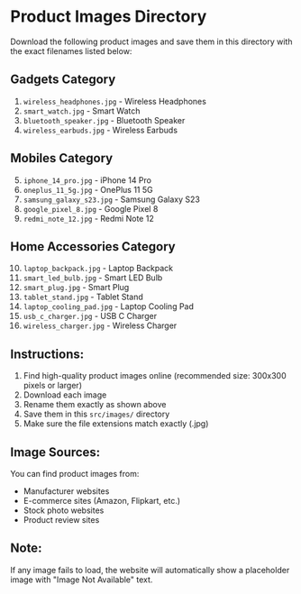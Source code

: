 # Product Images Directory

Download the following product images and save them in this directory with the exact filenames listed below:

## Gadgets Category
1. `wireless_headphones.jpg` - Wireless Headphones
2. `smart_watch.jpg` - Smart Watch  
3. `bluetooth_speaker.jpg` - Bluetooth Speaker
4. `wireless_earbuds.jpg` - Wireless Earbuds

## Mobiles Category
5. `iphone_14_pro.jpg` - iPhone 14 Pro
6. `oneplus_11_5g.jpg` - OnePlus 11 5G
7. `samsung_galaxy_s23.jpg` - Samsung Galaxy S23
8. `google_pixel_8.jpg` - Google Pixel 8
9. `redmi_note_12.jpg` - Redmi Note 12

## Home Accessories Category
10. `laptop_backpack.jpg` - Laptop Backpack
11. `smart_led_bulb.jpg` - Smart LED Bulb
12. `smart_plug.jpg` - Smart Plug
13. `tablet_stand.jpg` - Tablet Stand
14. `laptop_cooling_pad.jpg` - Laptop Cooling Pad
15. `usb_c_charger.jpg` - USB C Charger
16. `wireless_charger.jpg` - Wireless Charger

## Instructions:
1. Find high-quality product images online (recommended size: 300x300 pixels or larger)
2. Download each image
3. Rename them exactly as shown above
4. Save them in this `src/images/` directory
5. Make sure the file extensions match exactly (.jpg)

## Image Sources:
You can find product images from:
- Manufacturer websites
- E-commerce sites (Amazon, Flipkart, etc.)
- Stock photo websites
- Product review sites

## Note:
If any image fails to load, the website will automatically show a placeholder image with "Image Not Available" text. 